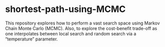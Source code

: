 # shortest-path-using-MCMC
This repository explores how to perform a vast search space using Markov Chain Monte Carlo (MCMC). Also, to explore the cost-benefit trade-off as one interpolates between local search and random search via a “temperature” parameter.
